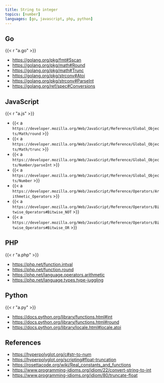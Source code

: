 ```yaml
---
title: String to integer
topics: [number]
languages: [go, javascript, php, python]
---
```


## Go

{{< r "a.go" >}}

- <https://golang.org/pkg/fmt#Sscan>
- <https://golang.org/pkg/math#Round>
- <https://golang.org/pkg/math#Trunc>
- <https://golang.org/pkg/strconv#Atoi>
- <https://golang.org/pkg/strconv#ParseInt>
- <https://golang.org/ref/spec#Conversions>

## JavaScript

{{< r "a.js" >}}

- {{< a `https://developer.mozilla.org/Web/JavaScript/Reference/Global_Objects/Math/round` >}}
- {{< a `https://developer.mozilla.org/Web/JavaScript/Reference/Global_Objects/Math/trunc` >}}
- {{< a `https://developer.mozilla.org/Web/JavaScript/Reference/Global_Objects/Number/parseInt` >}}
- {{< a `https://developer.mozilla.org/Web/JavaScript/Reference/Global_Objects/Number` >}}
- {{< a `https://developer.mozilla.org/Web/JavaScript/Reference/Operators/Arithmetic_Operators` >}}
- {{< a `https://developer.mozilla.org/Web/JavaScript/Reference/Operators/Bitwise_Operators#Bitwise_NOT` >}}
- {{< a `https://developer.mozilla.org/Web/JavaScript/Reference/Operators/Bitwise_Operators#Bitwise_OR` >}}

## PHP

{{< r "a.php" >}}

- <https://php.net/function.intval>
- <https://php.net/function.round>
- <https://php.net/language.operators.arithmetic>
- <https://php.net/language.types.type-juggling>

## Python

{{< r "a.py" >}}

- <https://docs.python.org/library/functions.html#int>
- <https://docs.python.org/library/functions.html#round>
- <https://docs.python.org/library/locale.html#locale.atoi>

## References

- <https://hyperpolyglot.org/c#str-to-num>
- <https://hyperpolyglot.org/scripting#float-truncation>
- <https://rosettacode.org/wiki/Real_constants_and_functions>
- <https://www.programming-idioms.org/idiom/22/convert-string-to-int>
- <https://www.programming-idioms.org/idiom/80/truncate-float>

